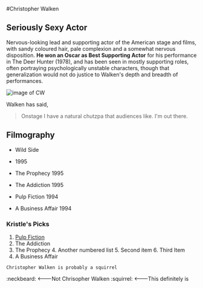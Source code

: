 #Christopher Walken
## Seriously Sexy Actor

Nervous-looking lead and supporting actor of the American stage and films, with sandy coloured hair, pale complexion and a somewhat nervous disposition. **He won an Oscar as Best Supporting Actor** for his performance in The Deer Hunter (1978), and has been seen in mostly supporting roles, often portraying psychologically unstable characters, though that generalization would not do justice to Walken's depth and breadth of performances.

![image of CW](https://images-na.ssl-images-amazon.com/images/M/MV5BMjE5ODgxNzI3OV5BMl5BanBnXkFtZTcwNTgwMzc3NA@@._V1_SY1000_CR0,0,669,1000_AL_.jpg)

Walken has said, 
>Onstage I have a natural chutzpa that audiences like. 
>I'm out there.

## Filmography

* Wild Side
 * 1995 

* The Prophecy
 1995 

*  The Addiction 
 1995 

* Pulp Fiction 
 1994 

* A Business Affair 
1994

### Kristle's Picks
1. [Pulp Fiction](http://www.imdb.com/title/tt0110912/)
2. The Addiction
3.  The Prophecy
	4. Another numbered list
	5. Second item
	6. Third Item
4.  A Business Affair


`Christopher Walken is probably a squirrel`

:neckbeard: <---Not Chrisopher Walken
:squirrel:  <---This definitely is
